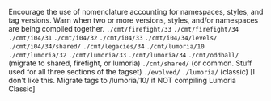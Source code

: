 Encourage the use of nomenclature accounting for namespaces, styles, and tag versions.
Warn when two or more versions, styles, and/or namespaces are being compiled together.
`./cmt/firefight/33`
`./cmt/firefight/34`
`./cmt/i04/31`
`./cmt/i04/32`
`./cmt/i04/33`
`./cmt/i04/34/levels/`
`./cmt/i04/34/shared/`
`./cmt/legacies/34`
`./cmt/lumoria/10`
`./cmt/lumoria/32`
`./cmt/lumoria/33`
`./cmt/lumoria/34`
`./cmt/oddball/` (migrate to shared, firefight, or lumoria)
`./cmt/shared/` (or common. Stuff used for all three sections of the tagset)
`./evolved/`
`./lumoria/` (classic) [I don't like this. Migrate tags to /lumoria/10/ if NOT compiling Lumoria Classic]
